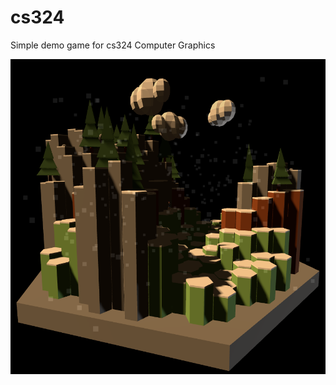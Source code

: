 # cs324
 Simple demo game for cs324 Computer Graphics

![alt text](https://github.com/Zac-Benattar/biomes/blob/main/assets/early_screenshot.png?raw=true)